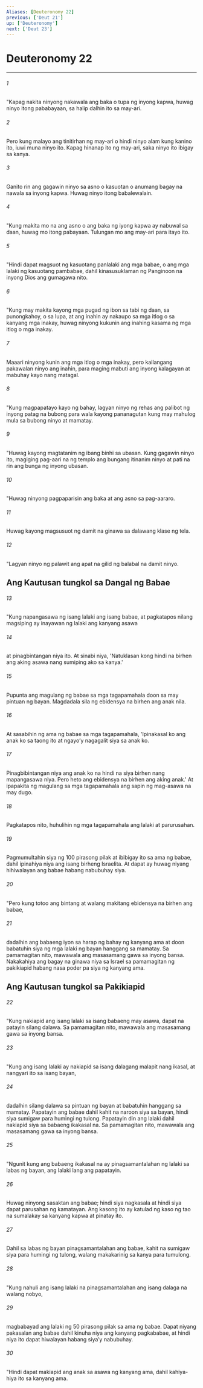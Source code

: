 ```yaml
---
Aliases: [Deuteronomy 22]
previous: ['Deut 21']
up: ['Deuteronomy']
next: ['Deut 23']
---
```

# Deuteronomy 22

***

###### 1
"Kapag nakita ninyong nakawala ang baka o tupa ng inyong kapwa, huwag ninyo itong pababayaan, sa halip dalhin ito sa may-ari. 

###### 2
Pero kung malayo ang tinitirhan ng may-ari o hindi ninyo alam kung kanino ito, iuwi muna ninyo ito. Kapag hinanap ito ng may-ari, saka ninyo ito ibigay sa kanya. 

###### 3
Ganito rin ang gagawin ninyo sa asno o kasuotan o anumang bagay na nawala sa inyong kapwa. Huwag ninyo itong babalewalain. 

###### 4
"Kung makita mo na ang asno o ang baka ng iyong kapwa ay nabuwal sa daan, huwag mo itong pabayaan. Tulungan mo ang may-ari para itayo ito. 

###### 5
"Hindi dapat magsuot ng kasuotang panlalaki ang mga babae, o ang mga lalaki ng kasuotang pambabae, dahil kinasusuklaman ng Panginoon na inyong Dios ang gumagawa nito. 

###### 6
"Kung may makita kayong mga pugad ng ibon sa tabi ng daan, sa punongkahoy, o sa lupa, at ang inahin ay nakaupo sa mga itlog o sa kanyang mga inakay, huwag ninyong kukunin ang inahing kasama ng mga itlog o mga inakay. 

###### 7
Maaari ninyong kunin ang mga itlog o mga inakay, pero kailangang pakawalan ninyo ang inahin, para maging mabuti ang inyong kalagayan at mabuhay kayo nang matagal. 

###### 8
"Kung magpapatayo kayo ng bahay, lagyan ninyo ng rehas ang palibot ng inyong patag na bubong para wala kayong pananagutan kung may mahulog mula sa bubong ninyo at mamatay. 

###### 9
"Huwag kayong magtatanim ng ibang binhi sa ubasan. Kung gagawin ninyo ito, magiging pag-aari na ng templo ang bungang itinanim ninyo at pati na rin ang bunga ng inyong ubasan. 

###### 10
"Huwag ninyong pagpaparisin ang baka at ang asno sa pag-aararo. 

###### 11
Huwag kayong magsusuot ng damit na ginawa sa dalawang klase ng tela. 

###### 12
"Lagyan ninyo ng palawit ang apat na gilid ng balabal na damit ninyo.

## Ang Kautusan tungkol sa Dangal ng Babae 

###### 13
"Kung napangasawa ng isang lalaki ang isang babae, at pagkatapos nilang magsiping ay inayawan ng lalaki ang kanyang asawa 

###### 14
at pinagbintangan niya ito. At sinabi niya, 'Natuklasan kong hindi na birhen ang aking asawa nang sumiping ako sa kanya.' 

###### 15
Pupunta ang magulang ng babae sa mga tagapamahala doon sa may pintuan ng bayan. Magdadala sila ng ebidensya na birhen ang anak nila. 

###### 16
At sasabihin ng ama ng babae sa mga tagapamahala, 'Ipinakasal ko ang anak ko sa taong ito at ngayoʼy nagagalit siya sa anak ko. 

###### 17
Pinagbibintangan niya ang anak ko na hindi na siya birhen nang mapangasawa niya. Pero heto ang ebidensya na birhen ang aking anak.' At ipapakita ng magulang sa mga tagapamahala ang sapin ng mag-asawa na may dugo. 

###### 18
Pagkatapos nito, huhulihin ng mga tagapamahala ang lalaki at parurusahan. 

###### 19
Pagmumultahin siya ng 100 pirasong pilak at ibibigay ito sa ama ng babae, dahil ipinahiya niya ang isang birheng Israelita. At dapat ay huwag niyang hihiwalayan ang babae habang nabubuhay siya. 

###### 20
"Pero kung totoo ang bintang at walang makitang ebidensya na birhen ang babae, 

###### 21
dadalhin ang babaeng iyon sa harap ng bahay ng kanyang ama at doon babatuhin siya ng mga lalaki ng bayan hanggang sa mamatay. Sa pamamagitan nito, mawawala ang masasamang gawa sa inyong bansa. Nakakahiya ang bagay na ginawa niya sa Israel sa pamamagitan ng pakikiapid habang nasa poder pa siya ng kanyang ama.

## Ang Kautusan tungkol sa Pakikiapid 

###### 22
"Kung nakiapid ang isang lalaki sa isang babaeng may asawa, dapat na patayin silang dalawa. Sa pamamagitan nito, mawawala ang masasamang gawa sa inyong bansa. 

###### 23
"Kung ang isang lalaki ay nakiapid sa isang dalagang malapit nang ikasal, at nangyari ito sa isang bayan, 

###### 24
dadalhin silang dalawa sa pintuan ng bayan at babatuhin hanggang sa mamatay. Papatayin ang babae dahil kahit na naroon siya sa bayan, hindi siya sumigaw para humingi ng tulong. Papatayin din ang lalaki dahil nakiapid siya sa babaeng ikakasal na. Sa pamamagitan nito, mawawala ang masasamang gawa sa inyong bansa. 

###### 25
"Ngunit kung ang babaeng ikakasal na ay pinagsamantalahan ng lalaki sa labas ng bayan, ang lalaki lang ang papatayin. 

###### 26
Huwag ninyong sasaktan ang babae; hindi siya nagkasala at hindi siya dapat parusahan ng kamatayan. Ang kasong ito ay katulad ng kaso ng tao na sumalakay sa kanyang kapwa at pinatay ito. 

###### 27
Dahil sa labas ng bayan pinagsamantalahan ang babae, kahit na sumigaw siya para humingi ng tulong, walang makakarinig sa kanya para tumulong. 

###### 28
"Kung nahuli ang isang lalaki na pinagsamantalahan ang isang dalaga na walang nobyo, 

###### 29
magbabayad ang lalaki ng 50 pirasong pilak sa ama ng babae. Dapat niyang pakasalan ang babae dahil kinuha niya ang kanyang pagkababae, at hindi niya ito dapat hiwalayan habang siyaʼy nabubuhay. 

###### 30
"Hindi dapat makiapid ang anak sa asawa ng kanyang ama, dahil kahiya-hiya ito sa kanyang ama.
